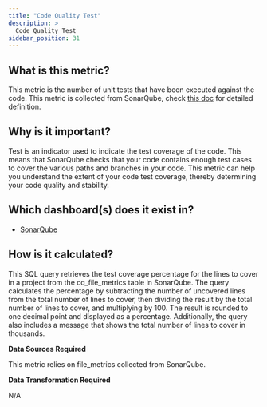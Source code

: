 ```yaml
---
title: "Code Quality Test"
description: >
  Code Quality Test
sidebar_position: 31
---
```


## What is this metric?

This metric is the number of unit tests that have been executed against the code. This metric is collected from SonarQube, check [this doc](https://docs.sonarqube.org/latest/user-guide/metric-definitions/#tests) for detailed definition.

## Why is it important?

Test is an indicator used to indicate the test coverage of the code. This means that SonarQube checks that your code contains enough test cases to cover the various paths and branches in your code. This metric can help you understand the extent of your code test coverage, thereby determining your code quality and stability.

## Which dashboard(s) does it exist in?

- [SonarQube](/livedemo/DataSources/SonarQube)

## How is it calculated?

This SQL query retrieves the test coverage percentage for the lines to cover in a project from the cq_file_metrics table in SonarQube. The query calculates the percentage by subtracting the number of uncovered lines from the total number of lines to cover, then dividing the result by the total number of lines to cover, and multiplying by 100. The result is rounded to one decimal point and displayed as a percentage. Additionally, the query also includes a message that shows the total number of lines to cover in thousands.

<b>Data Sources Required</b>

This metric relies on file_metrics collected from SonarQube.

<b>Data Transformation Required</b>

N/A
